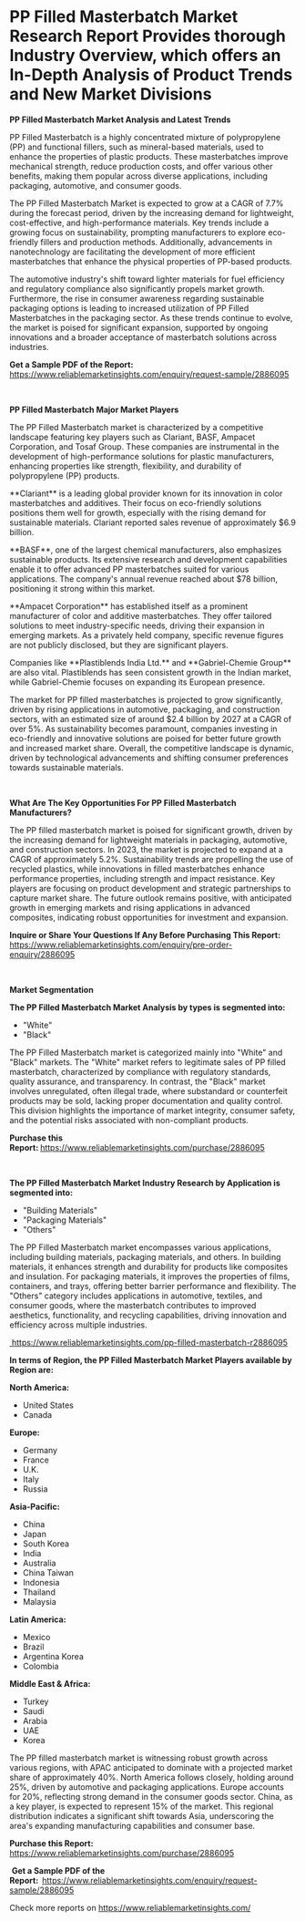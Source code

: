 <p><h1>PP Filled Masterbatch Market Research Report Provides thorough Industry Overview, which offers an In-Depth Analysis of Product Trends and New Market Divisions</h1></p><p><strong>PP Filled Masterbatch Market Analysis and Latest Trends</strong></p>
<p><p>PP Filled Masterbatch is a highly concentrated mixture of polypropylene (PP) and functional fillers, such as mineral-based materials, used to enhance the properties of plastic products. These masterbatches improve mechanical strength, reduce production costs, and offer various other benefits, making them popular across diverse applications, including packaging, automotive, and consumer goods.</p><p>The PP Filled Masterbatch Market is expected to grow at a CAGR of 7.7% during the forecast period, driven by the increasing demand for lightweight, cost-effective, and high-performance materials. Key trends include a growing focus on sustainability, prompting manufacturers to explore eco-friendly fillers and production methods. Additionally, advancements in nanotechnology are facilitating the development of more efficient masterbatches that enhance the physical properties of PP-based products.</p><p>The automotive industry's shift toward lighter materials for fuel efficiency and regulatory compliance also significantly propels market growth. Furthermore, the rise in consumer awareness regarding sustainable packaging options is leading to increased utilization of PP Filled Masterbatches in the packaging sector. As these trends continue to evolve, the market is poised for significant expansion, supported by ongoing innovations and a broader acceptance of masterbatch solutions across industries.</p></p>
<p><strong>Get a Sample PDF of the Report:&nbsp;</strong> <a href="https://www.reliablemarketinsights.com/enquiry/request-sample/2886095?utm_campaign=1558&utm_medium=2&utm_source=Github&utm_content=ia&utm_term=13032025&utm_id=pp-filled-masterbatch">https://www.reliablemarketinsights.com/enquiry/request-sample/2886095</a></p>
<p>&nbsp;</p>
<p><strong>PP Filled Masterbatch Major Market Players</strong></p>
<p><p>The PP Filled Masterbatch market is characterized by a competitive landscape featuring key players such as Clariant, BASF, Ampacet Corporation, and Tosaf Group. These companies are instrumental in the development of high-performance solutions for plastic manufacturers, enhancing properties like strength, flexibility, and durability of polypropylene (PP) products.</p><p>**Clariant** is a leading global provider known for its innovation in color masterbatches and additives. Their focus on eco-friendly solutions positions them well for growth, especially with the rising demand for sustainable materials. Clariant reported sales revenue of approximately $6.9 billion.</p><p>**BASF**, one of the largest chemical manufacturers, also emphasizes sustainable products. Its extensive research and development capabilities enable it to offer advanced PP masterbatches suited for various applications. The company's annual revenue reached about $78 billion, positioning it strong within this market.</p><p>**Ampacet Corporation** has established itself as a prominent manufacturer of color and additive masterbatches. They offer tailored solutions to meet industry-specific needs, driving their expansion in emerging markets. As a privately held company, specific revenue figures are not publicly disclosed, but they are significant players.</p><p>Companies like **Plastiblends India Ltd.** and **Gabriel-Chemie Group** are also vital. Plastiblends has seen consistent growth in the Indian market, while Gabriel-Chemie focuses on expanding its European presence.</p><p>The market for PP filled masterbatches is projected to grow significantly, driven by rising applications in automotive, packaging, and construction sectors, with an estimated size of around $2.4 billion by 2027 at a CAGR of over 5%. As sustainability becomes paramount, companies investing in eco-friendly and innovative solutions are poised for better future growth and increased market share. Overall, the competitive landscape is dynamic, driven by technological advancements and shifting consumer preferences towards sustainable materials.</p></p>
<p>&nbsp;</p>
<p><strong>What Are The Key Opportunities For PP Filled Masterbatch Manufacturers?</strong></p>
<p><p>The PP filled masterbatch market is poised for significant growth, driven by the increasing demand for lightweight materials in packaging, automotive, and construction sectors. In 2023, the market is projected to expand at a CAGR of approximately 5.2%. Sustainability trends are propelling the use of recycled plastics, while innovations in filled masterbatches enhance performance properties, including strength and impact resistance. Key players are focusing on product development and strategic partnerships to capture market share. The future outlook remains positive, with anticipated growth in emerging markets and rising applications in advanced composites, indicating robust opportunities for investment and expansion.</p></p>
<p><strong>Inquire or Share Your Questions If Any Before Purchasing This Report:</strong> <a href="https://www.reliablemarketinsights.com/enquiry/pre-order-enquiry/2886095?utm_campaign=1558&utm_medium=2&utm_source=Github&utm_content=ia&utm_term=13032025&utm_id=pp-filled-masterbatch">https://www.reliablemarketinsights.com/enquiry/pre-order-enquiry/2886095</a></p>
<p>&nbsp;</p>
<p><strong>Market Segmentation</strong></p>
<p><strong>The PP Filled Masterbatch Market Analysis by types is segmented into:</strong></p>
<p><ul><li>"White"</li><li>"Black"</li></ul></p>
<p><p>The PP Filled Masterbatch market is categorized mainly into "White" and "Black" markets. The "White" market refers to legitimate sales of PP filled masterbatch, characterized by compliance with regulatory standards, quality assurance, and transparency. In contrast, the "Black" market involves unregulated, often illegal trade, where substandard or counterfeit products may be sold, lacking proper documentation and quality control. This division highlights the importance of market integrity, consumer safety, and the potential risks associated with non-compliant products.</p></p>
<p><strong>Purchase this Report:&nbsp;</strong><a href="https://www.reliablemarketinsights.com/purchase/2886095?utm_campaign=1558&utm_medium=2&utm_source=Github&utm_content=ia&utm_term=13032025&utm_id=pp-filled-masterbatch">https://www.reliablemarketinsights.com/purchase/2886095</a></p>
<p>&nbsp;</p>
<p><strong>The PP Filled Masterbatch Market Industry Research by Application is segmented into:</strong></p>
<p><ul><li>"Building Materials"</li><li>"Packaging Materials"</li><li>"Others"</li></ul></p>
<p><p>The PP Filled Masterbatch market encompasses various applications, including building materials, packaging materials, and others. In building materials, it enhances strength and durability for products like composites and insulation. For packaging materials, it improves the properties of films, containers, and trays, offering better barrier performance and flexibility. The "Others" category includes applications in automotive, textiles, and consumer goods, where the masterbatch contributes to improved aesthetics, functionality, and recycling capabilities, driving innovation and efficiency across multiple industries.</p></p>
<p><a href="https://www.reliablemarketinsights.com/pp-filled-masterbatch-r2886095?utm_campaign=1558&utm_medium=2&utm_source=Github&utm_content=ia&utm_term=13032025&utm_id=pp-filled-masterbatch">&nbsp;https://www.reliablemarketinsights.com/pp-filled-masterbatch-r2886095</a></p>
<p><strong>In terms of Region, the PP Filled Masterbatch Market Players available by Region are:</strong></p>
<p>
    <p> <strong> North America: </strong>
        <ul>
            <li>United States</li>
            <li>Canada</li>
        </ul>
        </p> 
    <p> <strong> Europe: </strong>
        <ul>
            <li>Germany</li>
            <li>France</li>
            <li>U.K.</li>
            <li>Italy</li>
            <li>Russia</li>
        </ul>
        </p> 
    <p> <strong> Asia-Pacific: </strong>
        <ul>
            <li>China</li>
            <li>Japan</li>
            <li>South Korea</li>
            <li>India</li>
            <li>Australia</li>
            <li>China Taiwan</li>
            <li>Indonesia</li>
            <li>Thailand</li>
            <li>Malaysia</li>
        </ul>
        </p> 
    <p> <strong> Latin America: </strong>
        <ul>
            <li>Mexico</li>
            <li>Brazil</li>
            <li>Argentina Korea</li>
            <li>Colombia</li>
        </ul>
        </p> 
    <p> <strong> Middle East & Africa: </strong>
        <ul>
            <li>Turkey</li>
            <li>Saudi</li>
            <li>Arabia</li>
            <li>UAE</li>
            <li>Korea</li>
        </ul>
    </p>
    </p>
<p><p>The PP filled masterbatch market is witnessing robust growth across various regions, with APAC anticipated to dominate with a projected market share of approximately 40%. North America follows closely, holding around 25%, driven by automotive and packaging applications. Europe accounts for 20%, reflecting strong demand in the consumer goods sector. China, as a key player, is expected to represent 15% of the market. This regional distribution indicates a significant shift towards Asia, underscoring the area's expanding manufacturing capabilities and consumer base.</p></p>
<p><strong>Purchase this Report: </strong><a href="https://www.reliablemarketinsights.com/purchase/2886095?utm_campaign=1558&utm_medium=2&utm_source=Github&utm_content=ia&utm_term=13032025&utm_id=pp-filled-masterbatch">https://www.reliablemarketinsights.com/purchase/2886095</a></p>
<p>&nbsp;<strong>Get a Sample PDF of the Report:&nbsp;&nbsp;</strong><a href="https://www.reliablemarketinsights.com/enquiry/request-sample/2886095?utm_campaign=1558&utm_medium=2&utm_source=Github&utm_content=ia&utm_term=13032025&utm_id=pp-filled-masterbatch">https://www.reliablemarketinsights.com/enquiry/request-sample/2886095</a></p>
<p><strong></strong></p>
<p>Check more reports on <a href="https://www.reliablemarketinsights.com/?utm_campaign=1558&utm_medium=2&utm_source=Github&utm_content=ia&utm_term=13032025&utm_id=pp-filled-masterbatch">https://www.reliablemarketinsights.com/</a></p>